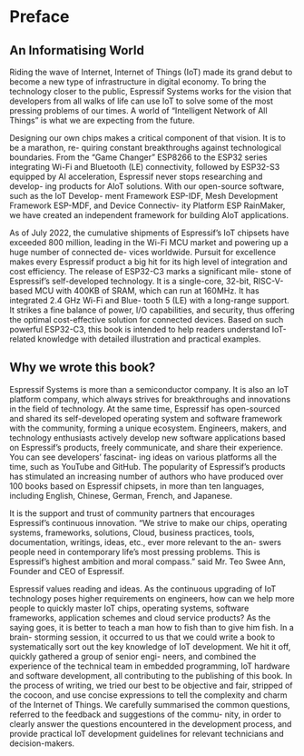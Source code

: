 # Preface

## An Informatising World

Riding the wave of Internet, Internet of Things (IoT) made its grand debut to become a new type of infrastructure in digital economy. To bring the technology closer to the public, Espressif Systems works for the vision that developers from all walks of life can use IoT to solve some of the most pressing problems of our times. A world of “Intelligent Network of All Things” is what we are expecting from the future.

Designing our own chips makes a critical component of that vision. It is to be a marathon, re- quiring constant breakthroughs against technological boundaries. From the “Game Changer” ESP8266 to the ESP32 series integrating Wi-Fi and Bluetooth (LE) connectivity, followed by ESP32-S3 equipped by AI acceleration, Espressif never stops researching and develop- ing products for AIoT solutions. With our open-source software, such as the IoT Develop- ment Framework ESP-IDF, Mesh Development Framework ESP-MDF, and Device Connectiv- ity Platform ESP RainMaker, we have created an independent framework for building AIoT applications.

As of July 2022, the cumulative shipments of Espressif’s IoT chipsets have exceeded 800 million, leading in the Wi-Fi MCU market and powering up a huge number of connected de- vices worldwide. Pursuit for excellence makes every Espressif product a big hit for its high level of integration and cost efficiency. The release of ESP32-C3 marks a significant mile- stone of Espressif’s self-developed technology. It is a single-core, 32-bit, RISC-V-based MCU with 400KB of SRAM, which can run at 160MHz. It has integrated 2.4 GHz Wi-Fi and Blue- tooth 5 (LE) with a long-range support. It strikes a fine balance of power, I/O capabilities, and security, thus offering the optimal cost-effective solution for connected devices. Based on such powerful ESP32-C3, this book is intended to help readers understand IoT-related knowledge with detailed illustration and practical examples.

## Why we wrote this book?

Espressif Systems is more than a semiconductor company. It is also an IoT platform company, which always strives for breakthroughs and innovations in the field of technology. At the same time, Espressif has open-sourced and shared its self-developed operating system and software framework with the community, forming a unique ecosystem. Engineers, makers, and technology enthusiasts actively develop new software applications based on Espressif’s products, freely communicate, and share their experience. You can see developers’ fascinat- ing ideas on various platforms all the time, such as YouTube and GitHub. The popularity of Espressif’s products has stimulated an increasing number of authors who have produced over 100 books based on Espressif chipsets, in more than ten languages, including English, Chinese, German, French, and Japanese.

It is the support and trust of community partners that encourages Espressif’s continuous innovation. “We strive to make our chips, operating systems, frameworks, solutions, Cloud, business practices, tools, documentation, writings, ideas, etc., ever more relevant to the an- swers people need in contemporary life’s most pressing problems. This is Espressif’s highest ambition and moral compass.” said Mr. Teo Swee Ann, Founder and CEO of Espressif.

Espressif values reading and ideas. As the continuous upgrading of IoT technology poses higher requirements on engineers, how can we help more people to quickly master IoT chips, operating systems, software frameworks, application schemes and cloud service products? As the saying goes, it is better to teach a man how to fish than to give him fish. In a brain- storming session, it occurred to us that we could write a book to systematically sort out the key knowledge of IoT development. We hit it off, quickly gathered a group of senior engi- neers, and combined the experience of the technical team in embedded programming, IoT hardware and software development, all contributing to the publishing of this book. In the process of writing, we tried our best to be objective and fair, stripped of the cocoon, and use concise expressions to tell the complexity and charm of the Internet of Things. We carefully summarised the common questions, referred to the feedback and suggestions of the commu- nity, in order to clearly answer the questions encountered in the development process, and provide practical IoT development guidelines for relevant technicians and decision-makers.